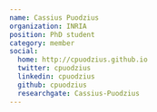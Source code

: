 ```yaml
---
name: Cassius Puodzius
organization: INRIA
position: PhD student
category: member
social:
  home: http://cpuodzius.github.io
  twitter: cpuodzius
  linkedin: cpuodzius
  github: cpuodzius
  researchgate: Cassius-Puodzius
---
```

